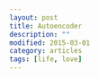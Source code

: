 ```yaml
---
layout: post
title: Autoencoder
description: ""
modified: 2015-03-01
category: articles
tags: [life, love]
---
```


